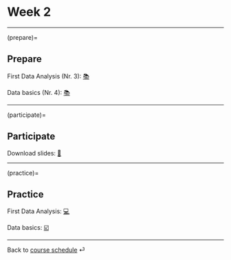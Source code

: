 # Week 2


---

(prepare)=
## Prepare


First Data Analysis (Nr. 3): [📚](https://openintro-ims.netlify.app/data-hello.html#case-study-stents-strokes)

Data basics (Nr. 4): [📚](https://openintro-ims.netlify.app/data-hello.html#data-basics)


---

(participate)=
## Participate


Download slides: [📑](https://drive.google.com/file/d/1-9gUUeSdBlKKgTruCJtUU3zTFh4Mzj-r/view?usp=sharing)


---

(practice)=
## Practice

First Data Analysis: [💻](../ae/ae1/01-1b-netflix-g.ipynb)


Data basics: [☑️](https://forms.gle/EJT7mcYgPi8drKgR9)


---

Back to [course schedule](../docs/course-schedule.md) ⏎

